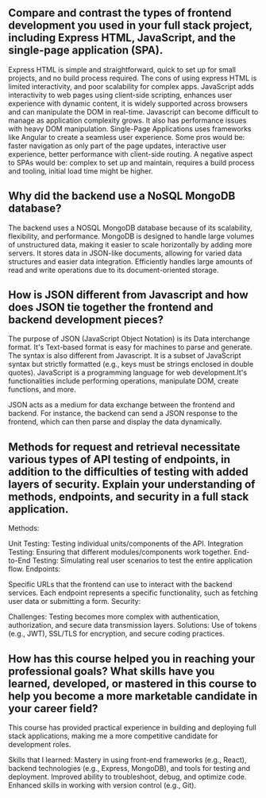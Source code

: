 
## Compare and contrast the types of frontend development you used in your full stack project, including Express HTML, JavaScript, and the single-page application (SPA).
Express HTML is simple and straightforward, quick to set up for small projects, and no build process required. The cons of using express HTML is limited interactivity, and poor scalability for complex apps. JavaScript adds interactivity to web pages using client-side scripting, enhances user experience with dynamic content, it is widely supported across browsers and can manipulate the DOM in real-time. Javascript can become difficult to manage as application complexity grows. It also has performance issues with heavy DOM manipulation.
Single-Page Applications uses frameworks like Angular to create a seamless user experience.
Some pros would be: faster navigation as only part of the page updates, interactive user experience, better performance with client-side routing.
A negative aspect to SPAs would be: complex to set up and maintain, requires a build process and tooling, initial load time might be higher.
## Why did the backend use a NoSQL MongoDB database?
The backend uses a NOSQL MongoDB database because of its scalability, flexibility, and performance. MongoDB is designed to handle large volumes of unstructured data, making it easier to scale horizontally by adding more servers. It stores data in JSON-like documents, allowing for varied data structures and easier data integration. Efficiently handles large amounts of read and write operations due to its document-oriented storage.

## How is JSON different from Javascript and how does JSON tie together the frontend and backend development pieces?
The purpose of JSON (JavaScript Object Notation) is its Data interchange format.
It's Text-based format is easy for machines to parse and generate.
The syntax is also different from Javascript. It is a subset of JavaScript syntax but strictly formatted (e.g., keys must be strings enclosed in double quotes).
JavaScript is a programming language for web development.It's functionalities include performing operations, manipulate DOM, create functions, and more.

JSON acts as a medium for data exchange between the frontend and backend. For instance, the backend can send a JSON response to the frontend, which can then parse and display the data dynamically.


## Methods for request and retrieval necessitate various types of API testing of endpoints, in addition to the difficulties of testing with added layers of security. Explain your understanding of methods, endpoints, and security in a full stack application.
Methods:

Unit Testing: Testing individual units/components of the API.
Integration Testing: Ensuring that different modules/components work together.
End-to-End Testing: Simulating real user scenarios to test the entire application flow.
Endpoints:

Specific URLs that the frontend can use to interact with the backend services. Each endpoint represents a specific functionality, such as fetching user data or submitting a form.
Security:

Challenges: Testing becomes more complex with authentication, authorization, and secure data transmission layers.
Solutions: Use of tokens (e.g., JWT), SSL/TLS for encryption, and secure coding practices.

## How has this course helped you in reaching your professional goals? What skills have you learned, developed, or mastered in this course to help you become a more marketable candidate in your career field?
This course has provided practical experience in building and deploying full stack applications, making me a more competitive candidate for development roles.

Skills that I learned: 
Mastery in using front-end frameworks (e.g., React), backend technologies (e.g., Express, MongoDB), and tools for testing and deployment.
Improved ability to troubleshoot, debug, and optimize code.
Enhanced skills in working with version control (e.g., Git).